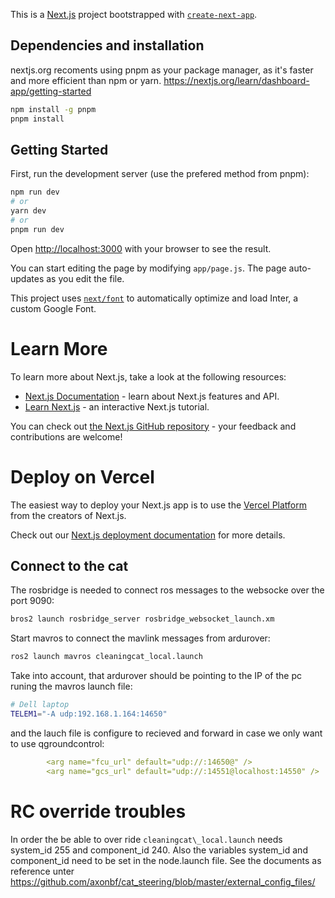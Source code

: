 This is a [Next.js](https://nextjs.org/) project bootstrapped with [`create-next-app`](https://github.com/vercel/next.js/tree/canary/packages/create-next-app).

## Dependencies and installation

nextjs.org recoments using pnpm as your package manager, as it's faster and more efficient than npm or yarn. <https://nextjs.org/learn/dashboard-app/getting-started>

```bash title=">_Terminal"
npm install -g pnpm 
pnpm install
```

## Getting Started

First, run the development server (use the prefered method from pnpm):

```bash
npm run dev
# or
yarn dev
# or
pnpm run dev
```

Open [http://localhost:3000](http://localhost:3000) with your browser to see the result.


You can start editing the page by modifying `app/page.js`. The page auto-updates as you edit the file.

This project uses [`next/font`](https://nextjs.org/docs/basic-features/font-optimization) to automatically optimize and load Inter, a custom Google Font.

# Learn More

To learn more about Next.js, take a look at the following resources:

- [Next.js Documentation](https://nextjs.org/docs) - learn about Next.js features and API.
- [Learn Next.js](https://nextjs.org/learn) - an interactive Next.js tutorial.

You can check out [the Next.js GitHub repository](https://github.com/vercel/next.js/) - your feedback and contributions are welcome!

# Deploy on Vercel

The easiest way to deploy your Next.js app is to use the [Vercel Platform](https://vercel.com/new?utm_medium=default-template&filter=next.js&utm_source=create-next-app&utm_campaign=create-next-app-readme) from the creators of Next.js.

Check out our [Next.js deployment documentation](https://nextjs.org/docs/deployment) for more details.

## Connect to the cat

The rosbridge is needed to connect ros messages to the websocke over the port 9090:

```bash
bros2 launch rosbridge_server rosbridge_websocket_launch.xm
```

Start mavros to connect the mavlink messages from ardurover:

```bash
ros2 launch mavros cleaningcat_local.launch
```

Take into account, that ardurover should be pointing to the IP of the pc runing the mavros launch file:

```bash title="/etc/default/ardurover"
# Dell laptop
TELEM1="-A udp:192.168.1.164:14650"
```

and the lauch file is configure to recieved and forward in case we only want to use qgroundcontrol:
```yaml title="/opt/ros/humble/share/mavros/launch/cleaningcat_local.launch"
        <arg name="fcu_url" default="udp://:14650@" />
        <arg name="gcs_url" default="udp://:14551@localhost:14550" />
```

# RC override troubles

In order the be able to over ride ```cleaningcat\_local.launch``` needs system\_id 255 and component\_id 240. Also the variables system\_id and component\_id need to be set in the node.launch file. See the documents as reference unter <https://github.com/axonbf/cat_steering/blob/master/external_config_files/>

